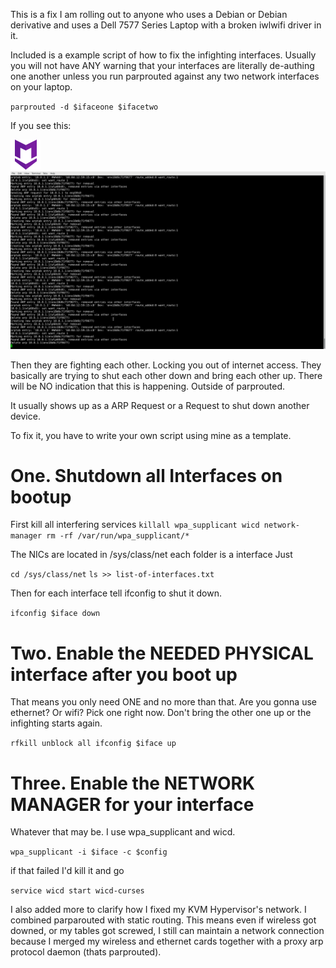 This is a fix I am rolling out to anyone who uses a Debian or Debian derivative and uses a Dell 7577 Series Laptop with a broken iwlwifi driver in it.


Included is a example script of how to fix the infighting interfaces. Usually you will not have ANY warning that your interfaces are literally de-authing one another unless you run parprouted against any two network interfaces on your laptop.


`parprouted -d $ifaceone $ifacetwo`

If you see this:

![alt text](https://github.com/adam-p/markdown-here/raw/master/src/common/images/icon48.png "Logo Title Text 1")
![Infighting Wireless and Ethernet Cards Deauthing One Another if you run parprouted on a suspected faulty device](https://github.com/tanc7/Debian-Fix-Infighting-Intel-NICs/blob/master/infightingifaces.png)

Then they are fighting each other. Locking you out of internet access. They basically are trying to shut each other down and bring each other up. There will be NO indication that this is happening. Outside of parprouted. 

It usually shows up as a ARP Request or a Request to shut down another device. 

To fix it, you have to write your own script using mine as a template.

# One. Shutdown all Interfaces on bootup

First kill all interfering services
`killall wpa_supplicant wicd network-manager
rm -rf /var/run/wpa_supplicant/*`

The NICs are located in /sys/class/net each folder is a interface
Just 

`cd /sys/class/net`
`ls >> list-of-interfaces.txt`

Then for each interface tell ifconfig to shut it down.

`ifconfig $iface down`

# Two. Enable the NEEDED PHYSICAL interface after you boot up

That means you only need ONE and no more than that. Are you gonna use ethernet? Or wifi? Pick one right now. Don't bring the other one up or the infighting starts again.

`rfkill unblock all
ifconfig $iface up`


# Three. Enable the NETWORK MANAGER for your interface

Whatever that may be. I use wpa_supplicant and wicd. 

`wpa_supplicant -i $iface -c $config`

if that failed I'd kill it and go

`service wicd start
wicd-curses`

I also added more to clarify how I fixed my KVM Hypervisor's network. I combined parparouted with static routing. This means even if wireless got downed, or my tables got screwed, I still can maintain a network connection because I merged my wireless and ethernet cards together with a proxy arp protocol daemon (thats parprouted).
